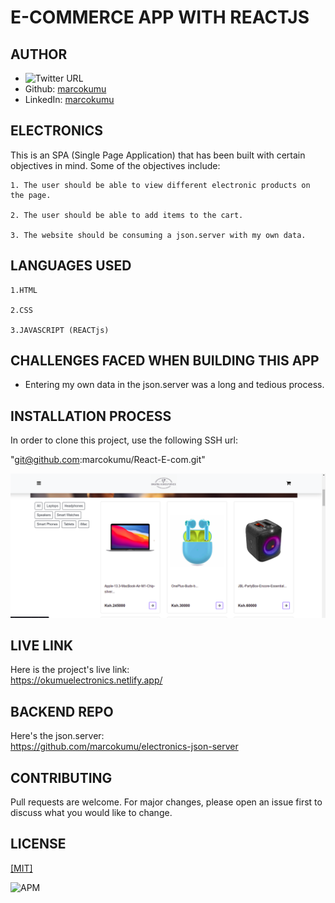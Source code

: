 # E-COMMERCE APP WITH REACTJS

## AUTHOR

- ![Twitter URL](https://img.shields.io/twitter/url?style=social&url=https%3A%2F%2Ftwitter.com%2FMarkOkumu5)
- Github:  <a href="https://github.com/marcokumu">marcokumu </a>
- LinkedIn:  <a href="https://www.linkedin.com/in/markokumu/">marcokumu </a>
## ELECTRONICS
This is an SPA (Single Page Application) that has been built with certain objectives in mind. Some of the objectives include:

    1. The user should be able to view different electronic products on the page.

    2. The user should be able to add items to the cart.

    3. The website should be consuming a json.server with my own data.

## LANGUAGES USED

    1.HTML

    2.CSS

    3.JAVASCRIPT (REACTjs)

## CHALLENGES FACED WHEN BUILDING THIS APP

- Entering my own data in the json.server was a long and tedious process.




## INSTALLATION PROCESS

In order to clone this project, use the following SSH url:

"git@github.com:marcokumu/React-E-com.git"

![Alt text](./public/carousel-pics/Screenshot%20from%202022-07-29%2010-00-28.png "Title")

## LIVE LINK

Here is the project's live link: <br>
<https://okumuelectronics.netlify.app/>

## BACKEND REPO

Here's the json.server: <br>
<https://github.com/marcokumu/electronics-json-server>

## CONTRIBUTING

Pull requests are welcome. For major changes, please open an issue first to discuss what you would like to change.

## LICENSE

<a href="https://choosealicense.com/licenses/mit/">[MIT]</a>

![APM](https://img.shields.io/apm/l/pack?style=for-the-badge)